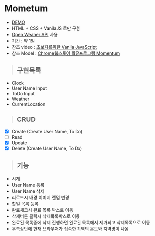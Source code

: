 # Mometum 

* [DEMO](https://vanilajs-momentum.firebaseapp.com/)
* HTML + CSS + VanilaJS 로만 구현
* [Open Weaher API](https://openweathermap.org/) 사용
* 기간 : 약 1일
* 참조 video : [초보자를위한 Vanila JavaScript](https://academy.nomadcoders.co/courses/enrolled/435558)
* 참조 Model : [Chrome웹스토어 확장프로그램 Momentum](https://chrome.google.com/webstore/detail/momentum/laookkfknpbbblfpciffpaejjkokdgca?hl=ko)

> ## 구현목록
- Clock 
- User Name Input
- ToDo Input
- Weather
- CurrentLocation 

> ## CRUD
- [x] Create (Create User Name, To Do)
- [ ] Read
- [x] Update
- [x] Delete (Create User Name, To Do)

> ## 기능
- 시계
- User Name 등록
- User Name 삭제
- 리로드시 배경 이미지 랜덤 변경
- 할일 목록 등록
- 완료체크시 완료 목록 박스로 이동
- 삭제버튼 클릭시 삭제목록박스로 이동
- 완료된 목록중에 삭제 진행하면 완료된 목록에서 제거되고 삭제목록으로 이동
- 우측상단에 현재 브라우저가 접속한 지역의 온도와 지역명이 나옴

